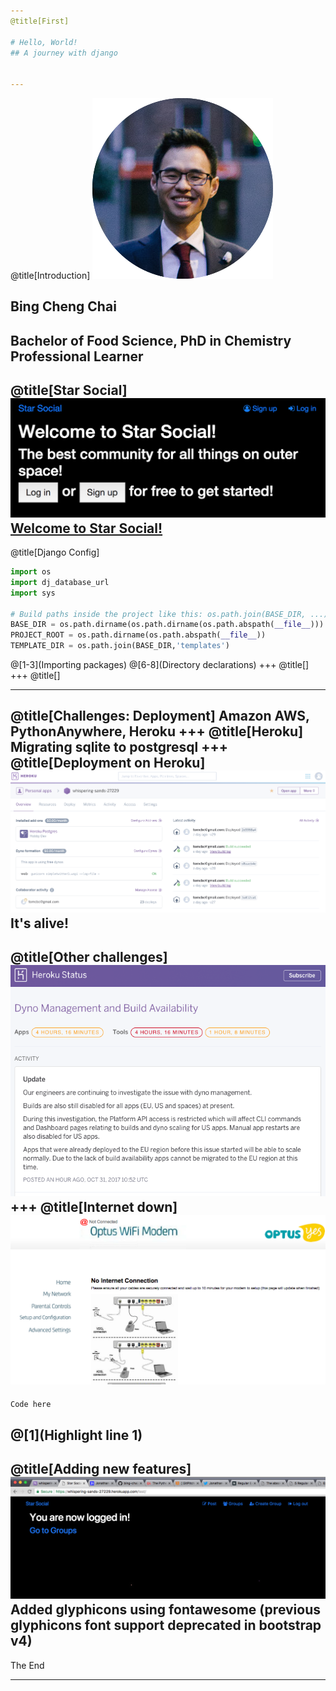 ```yaml
---
@title[First]

# Hello, World!
## A journey with django


---
```

@title[Introduction]
![StarSocial](gitpitch_assets/bing_chai.png)
## Bing Cheng Chai
Bachelor of Food Science, PhD in Chemistry Professional Learner
---

@title[Star Social]
![StarSocial](gitpitch_assets/WelcomeToStarSocial.png)
[Welcome to Star Social!](https://whispering-sands-27229.herokuapp.com/)
---
@title[Django Config]
```python
import os
import dj_database_url
import sys

# Build paths inside the project like this: os.path.join(BASE_DIR, ...)
BASE_DIR = os.path.dirname(os.path.dirname(os.path.abspath(__file__)))
PROJECT_ROOT = os.path.dirname(os.path.abspath(__file__))
TEMPLATE_DIR = os.path.join(BASE_DIR,'templates')
```
@[1-3](Importing packages)
@[6-8](Directory declarations)
+++
@title[]
+++
@title[]


---
@title[Challenges: Deployment]
Amazon AWS, PythonAnywhere, Heroku
+++
@title[Heroku]
Migrating sqlite to postgresql
+++
@title[Deployment on Heroku]
![HerokuDashboard](gitpitch_assets/heroku_overview.png)
It's alive!
---
@title[Other challenges]
![Heroku Down](gitpitch_assets/heroku_down.png)
+++
@title[Internet down]
![Internet issues](gitpitch_assets/optus_down.png)
---
```python
Code here
```
@[1](Highlight line 1)
---
@title[Adding new features]
![addingglyphicons](gitpitch_assets/with_glyphicons.png)
Added glyphicons using fontawesome (previous glyphicons font support deprecated in bootstrap v4)
---

The End

---
